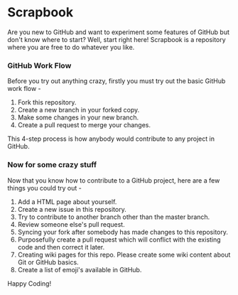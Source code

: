 # Scrapbook
Are you new to GitHub and want to experiment some features of GitHub but don't know where to start? Well, start right here! Scrapbook is a repository where you are free to do whatever you like.

### GitHub Work Flow

Before you try out anything crazy, firstly you must try out the basic GitHub work flow -

1. Fork this repository.
2. Create a new branch in your forked copy.
3. Make some changes in your new branch.
4. Create a pull request to merge your changes.

This 4-step process is how anybody would contribute to any project in GitHub.

### Now for some crazy stuff
Now that you know how to contribute to a GitHub project, here are a few things you could try out -

1. Add a HTML page about yourself.
2. Create a new issue in this repository.
3. Try to contribute to another branch other than the master branch.
4. Review someone else's pull request.
5. Syncing your fork after somebody has made changes to this repository.
6. Purposefully create a pull request which will conflict with the existing code and then correct it later.
7. Creating wiki pages for this repo. Please create some wiki content about Git or GitHub basics.
8. Create a list of emoji's available in GitHub.

Happy Coding!